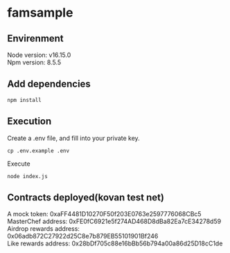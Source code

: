 # famsample

## Envirenment
Node version: v16.15.0  
Npm version: 8.5.5

## Add dependencies
``` shell
npm install
```

## Execution
Create a .env file, and fill into your private key.
``` shell
cp .env.example .env
```
Execute
``` shell
node index.js
```

## Contracts deployed(kovan test net)
A mock token: 0xaFF4481D10270F50f203E0763e2597776068CBc5  
MasterChef address: 0xFE0fC6921e5f274AD468D8dBa82Ea7cE34278d59  
Airdrop rewards address:  0x06adb872C27922d25C8e7b879EB55101901Bf246  
Like rewards address:  0x28bDf705c88e16bBb56b794a00a86d25D18cC1de